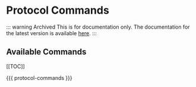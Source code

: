 # Protocol Commands <Badge text="Archive" type="warn"/>

::: warning Archived
This is for documentation only. The documentation for the latest version is available [here](../protocol-commands.md).
:::

## Available Commands <Badge text="v{{ version }}" type="tip" vertical="middle"/>

[[TOC]]

{{{ protocol-commands }}}
